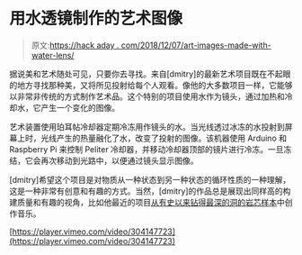 # 用水透镜制作的艺术图像

> 原文:[https://hack aday . com/2018/12/07/art-images-made-with-water-lens/](https://hackaday.com/2018/12/07/artistic-images-made-with-water-lens/)

据说美和艺术随处可见，只要你去寻找。来自[dmitry]的最新艺术项目既在不起眼的地方寻找那种美，又将所见投射给每个人观看。像他的大多数项目一样，它能够以非常非传统的方式制作艺术品。这个特别的项目使用水作为镜头，通过加热和冷却水，它产生一个变化的图像。

艺术装置使用珀耳帖冷却器定期冷冻用作镜头的水。当光线透过冰冻的水投射到屏幕上时，光线产生的热量融化了水，改变了投射的图像。该机器使用 Arduino 和 Raspberry Pi 来控制 Peliter 冷却器，并移动冷却器顶部的镜片进行冷冻。一旦冻结，它会再次移动到光路中，以便通过镜头显示图像。

[dmitry]希望这个项目是对物质从一种状态到另一种状态的循环性质的一种理解，这是一种非常有创意和有趣的方式。当然，[dmitry]的作品总是展现出同样高的构建质量和有趣的视角，比如他最近的项目[从有史以来钻得最深的洞的岩芯样本](https://hackaday.com/2018/10/19/superdeep-borehole-samples-create-non-boring-music/)中创作音乐。

[https://player.vimeo.com/video/304147723](https://player.vimeo.com/video/304147723)